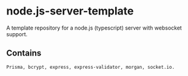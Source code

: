 # node.js-server-template

A template repository for a node.js (typescript) server with websocket support.

## Contains

    Prisma, bcrypt, express, express-validator, morgan, socket.io.
